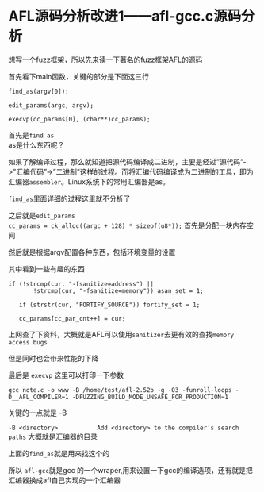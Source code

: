 # AFL源码分析改进1——afl-gcc.c源码分析

想写一个fuzz框架，所以先来读一下著名的fuzz框架AFL的源码  

首先看下main函数，关键的部分是下面这三行  
```
find_as(argv[0]);

edit_params(argc, argv);

execvp(cc_params[0], (char**)cc_params);
```
首先是`find as`  
as是什么东西呢？  

如果了解编译过程，那么就知道把源代码编译成二进制，主要是经过”源代码”->”汇编代码”->”二进制”这样的过程。而将汇编代码编译成为二进制的工具，即为汇编器`assembler`。Linux系统下的常用汇编器是as。  

`find_as`里面详细的过程这里就不分析了  

之后就是`edit_params`  
`cc_params = ck_alloc((argc + 128) * sizeof(u8*));`
首先是分配一块内存空间  

然后就是根据argv配置各种东西，包括环境变量的设置  

其中看到一些有趣的东西  

```
if (!strcmp(cur, "-fsanitize=address") ||
       !strcmp(cur, "-fsanitize=memory")) asan_set = 1;

   if (strstr(cur, "FORTIFY_SOURCE")) fortify_set = 1;

   cc_params[cc_par_cnt++] = cur;
```

上网查了下资料，大概就是AFL可以使用`sanitizer`去更有效的查找`memory access bugs`  

但是同时也会带来性能的下降  

最后是 `execvp`
这里可以打印一下参数  
```
gcc note.c -o www -B /home/test/afl-2.52b -g -O3 -funroll-loops -D__AFL_COMPILER=1 -DFUZZING_BUILD_MODE_UNSAFE_FOR_PRODUCTION=1

```

关键的一点就是 -B  

`-B <directory>           Add <directory> to the compiler's search paths`
大概就是汇编器的目录  

上面的`find_as`就是用来找这个的  

所以 `afl-gcc`就是gcc 的一个wraper,用来设置一下gcc的编译选项，还有就是把汇编器换成afl自己实现的一个汇编器
